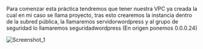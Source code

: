 Para comenzar esta práctica tendremos que tener nuestra VPC ya creada la cual en mi caso se llama proyecto, tras esto crearemos la instancia dentro de la subred pública, la llamaremos
servidorwordpress y al grupo de seguridad lo llamaremos seguridadwordpress (En origen ponemos 0.0.0.24)

![Screenshot_1](https://github.com/user-attachments/assets/086a172f-6c6e-4edb-adf8-dfb2c4a4cf18)




